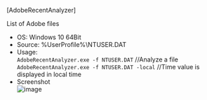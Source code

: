 [AdobeRecentAnalyzer]  

List of Adobe files  

- OS: Windows 10 64Bit  
- Source: %UserProfile%\NTUSER.DAT    
- Usage:  
`AdobeRecentAnalyzer.exe -f NTUSER.DAT` //Analyze a file  
`AdobeRecentAnalyzer.exe -f NTUSER.DAT -local` //Time value is displayed in local time  
- Screenshot  
![image](https://user-images.githubusercontent.com/69110090/119217295-3d78d080-bb14-11eb-8836-34607f84ab0a.png)  
